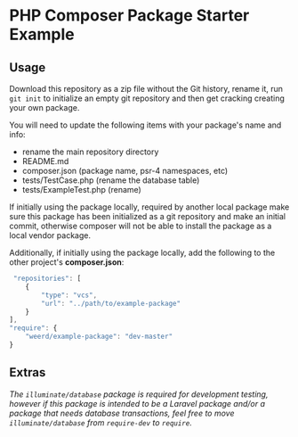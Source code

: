 # PHP Composer Package Starter Example


## Usage

Download this repository as a zip file without the Git history, rename it, run `git init` to initialize an empty git repository and then get cracking creating your own package.

You will need to update the following items with your package's name and info:

- rename the main repository directory
- README.md
- composer.json (package name, psr-4 namespaces, etc)
- tests/TestCase.php (rename the database table)
- tests/ExampleTest.php (rename)

If initially using the package locally, required by another local package make sure this package has been initialized as a git repository and make an initial commit, otherwise composer will not be able to install the package as a local vendor package.

Additionally, if initially using the package locally, add the following to the other project's **composer.json**:

```javascript
 "repositories": [
    {
        "type": "vcs",
        "url": "../path/to/example-package"
    }
],
"require": {
    "weerd/example-package": "dev-master"
}
````

## Extras

_The `illuminate/database` package is required for development testing, however if this package is intended to be a Laravel package and/or a package that needs database transactions, feel free to move `illuminate/database` from `require-dev` to `require`._
